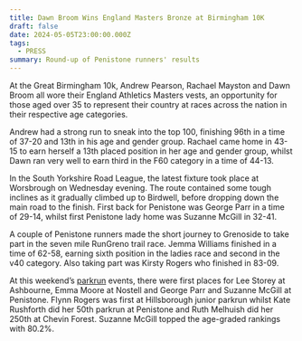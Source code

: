 ```yaml
---
title: Dawn Broom Wins England Masters Bronze at Birmingham 10K
draft: false
date: 2024-05-05T23:00:00.000Z
tags:
  - PRESS
summary: Round-up of Penistone runners' results
---
```

At the Great Birmingham 10k, Andrew Pearson, Rachael Mayston and Dawn Broom all wore their England Athletics Masters vests, an opportunity for those aged over 35 to represent their country at races across the nation in their respective age categories.

Andrew had a strong run to sneak into the top 100, finishing 96th in a time of 37-20 and 13th in his age and gender group. Rachael came home in 43-15 to earn herself a 13th placed position in her age and gender group, whilst Dawn ran very well to earn third in the F60 category in a time of 44-13.

In the South Yorkshire Road League, the latest fixture took place at Worsbrough on Wednesday evening. The route contained some tough inclines as it gradually climbed up to Birdwell, before dropping down the main road to the finish. First back for Penistone was George Parr in a time of 29-14, whilst first Penistone lady home was Suzanne McGill in 32-41.

A couple of Penistone runners made the short journey to Grenoside to take part in the seven mile RunGreno trail race. Jemma Williams finished in a time of 62-58, earning sixth position in the ladies race and second in the v40 category. Also taking part was Kirsty Rogers who finished in 83-09.

At this weekend’s [parkrun](https://results.pfrac.co.uk/parkrun-2024/2024-05-04) events, there were first places for Lee Storey at Ashbourne, Emma Moore at Nostell and George Parr and Suzanne McGill at Penistone. Flynn Rogers was first at Hillsborough junior parkrun whilst Kate Rushforth did her 50th parkrun at Penistone and Ruth Melhuish did her 250th at Chevin Forest. Suzanne McGill topped the age-graded rankings with 80.2%.